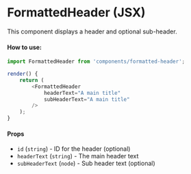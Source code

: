 FormattedHeader (JSX)
=====================

This component displays a header and optional sub-header.

#### How to use:

```js
import FormattedHeader from 'components/formatted-header';

render() {
	return (
		<FormattedHeader
			headerText="A main title"
			subHeaderText="A main title"
		/>
	);
}
```

#### Props

* `id` (`string`) - ID for the header (optional)
* `headerText` (`string`) - The main header text
* `subHeaderText` (`node`) - Sub header text (optional)
